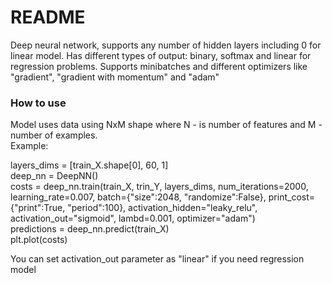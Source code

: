 # README #

Deep neural network, supports any number of hidden layers including 0 for linear model.
Has different types of output: binary, softmax and linear for regression problems.
Supports minibatches and different optimizers like "gradient", "gradient with momentum" and "adam"

### How to use ###
Model uses data using NxM shape where N - is number of features and M - number of examples.  
Example:  
  
layers_dims = [train_X.shape[0], 60, 1]  
deep_nn = DeepNN()  
costs = deep_nn.train(train_X, trin_Y, layers_dims, num_iterations=2000, learning_rate=0.007, batch={"size":2048, "randomize":False}, print_cost={"print":True, "period":100}, activation_hidden="leaky_relu", activation_out="sigmoid", lambd=0.001, optimizer="adam")  
predictions = deep_nn.predict(train_X)  
plt.plot(costs)  

You can set activation_out parameter as "linear" if you need regression model

